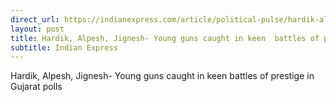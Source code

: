 ```yaml
---
direct_url: https://indianexpress.com/article/political-pulse/hardik-alpesh-jignesh-young-prestige-gujarat-polls-8306111/
layout: post
title: Hardik, Alpesh, Jignesh- Young guns caught in keen  battles of prestige  in Gujarat polls
subtitle: Indian Express
---
```


Hardik, Alpesh, Jignesh- Young guns caught in keen  battles of prestige  in Gujarat polls